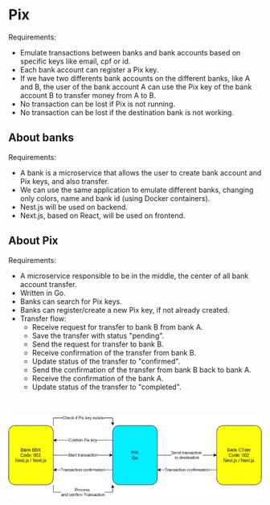 # Pix

Requirements:
- Emulate transactions between banks and bank accounts based on specific keys like email, cpf or id.
- Each bank account can register a Pix key.
- If we have two differents bank accounts on the different banks, like A and B, the user of the bank account A can use the Pix key of the bank account B to transfer money from A to B.
- No transaction can be lost if Pix is not running.
- No transaction can be lost if the destination bank is not working.

## About banks

Requirements:
- A bank is a microservice that allows the user to create bank account and Pix keys, and also transfer.
- We can use the same application to emulate different banks, changing only colors, name and bank id (using Docker containers).
- Nest.js will be used on backend.
- Next.js, based on React, will be used on frontend.

## About Pix

Requirements:
- A microservice responsible to be in the middle, the center of all bank account transfer.
- Written in Go.
- Banks can search for Pix keys.
- Banks can register/create a new Pix key, if not already created.
- Transfer flow:
  - Receive request for transfer to bank B from bank A.
  - Save the transfer with status "pending".
  - Send the request for transfer to bank B.
  - Receive confirmation of the transfer from bank B.
  - Update status of the transfer to "confirmed".
  - Send the confirmation of the transfer from bank B back to bank A.
  - Receive the confirmation of the bank A.
  - Update status of the transfer to "completed". 
  
<br></br>
![Pix flow](/docs/pix.jpg "Pix flow")